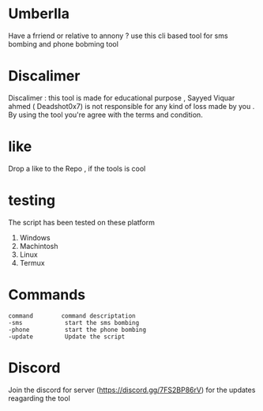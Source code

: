 # Umberlla
Have a frriend or relative to annony ? use this cli based tool for sms bombing and phone bobming tool 
# Discalimer 
Discalimer : this tool is made for educational purpose , Sayyed Viquar ahmed ( Deadshot0x7) is not responsible for any kind of loss made by you . 
By using the tool you're agree with the terms and condition.
# like
Drop a like to the Repo , if the tools is cool
# testing
The script  has been tested on these platform 
1. Windows
2. Machintosh 
3. Linux 
4. Termux
# Commands 
```
command        command descriptation 
-sms            start the sms bombing 
-phone          start the phone bombing
-update         Update the script 

```
# Discord 
Join the discord for server (https://discord.gg/7FS2BP86rV) for the updates reagarding the tool 
